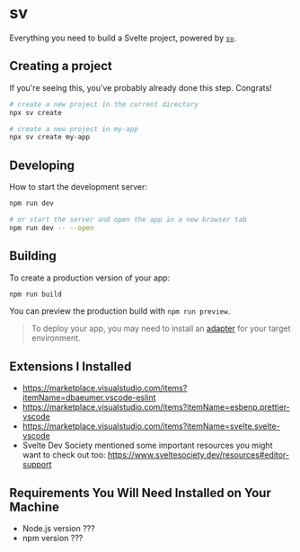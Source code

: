 # sv

Everything you need to build a Svelte project, powered by [`sv`](https://github.com/sveltejs/cli).

## Creating a project

If you're seeing this, you've probably already done this step. Congrats!

```bash
# create a new project in the current directory
npx sv create

# create a new project in my-app
npx sv create my-app
```

## Developing

How to start the development server:

```bash
npm run dev

# or start the server and open the app in a new browser tab
npm run dev -- --open
```

## Building

To create a production version of your app:

```bash
npm run build
```

You can preview the production build with `npm run preview`.

> To deploy your app, you may need to install an [adapter](https://svelte.dev/docs/kit/adapters) for your target environment.

## Extensions I Installed

- https://marketplace.visualstudio.com/items?itemName=dbaeumer.vscode-eslint
- https://marketplace.visualstudio.com/items?itemName=esbenp.prettier-vscode
- https://marketplace.visualstudio.com/items?itemName=svelte.svelte-vscode
- Svelte Dev Society mentioned some important resources you might want to check out too: https://www.sveltesociety.dev/resources#editor-support

## Requirements You Will Need Installed on Your Machine

- Node.js version ???
- npm version ???
